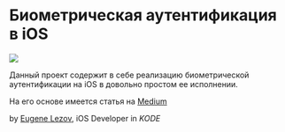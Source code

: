 # Биометрическая аутентификация в iOS

![][LOGO]

Данный проект содержит в себе реализацию биометрической аутентификации на iOS в довольно простом ее исполнении.

На его основе имеется статья на [Medium](https://medium.com/appkode/%D0%B1%D0%B8%D0%BE%D0%BC%D0%B5%D1%82%D1%80%D0%B8%D1%87%D0%B5%D1%81%D0%BA%D0%B0%D1%8F-%D0%B0%D1%83%D1%82%D0%B5%D0%BD%D1%82%D0%B8%D1%84%D0%B8%D0%BA%D0%B0%D1%86%D0%B8%D1%8F-%D0%B2-ios-368bc8f9cbbe)

[LOGO]: <https://www.intego.com/mac-security-blog/wp-content/uploads/2017/10/Touch-ID-vs-Face-ID.png>


by [Eugene Lezov](https://github.com/ELezov), iOS Developer in *KODE*
